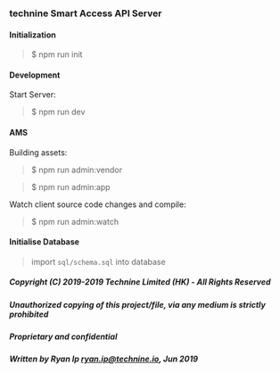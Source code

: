 ### technine Smart Access API Server

#### Initialization

> $ npm run init

#### Development

Start Server:

> $ npm run dev

#### AMS

Building assets:

> $ npm run admin:vendor

> $ npm run admin:app

Watch client source code changes and compile:

> $ npm run admin:watch

#### Initialise Database

> import `sql/schema.sql` into database

##### Copyright (C) 2019-2019 Technine Limited (HK) - All Rights Reserved
##### Unauthorized copying of this project/file, via any medium is strictly prohibited
##### Proprietary and confidential
##### Written by Ryan Ip <ryan.ip@technine.io>, Jun 2019
